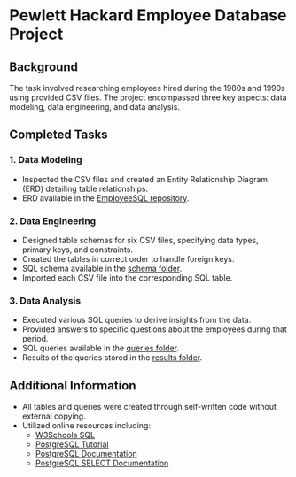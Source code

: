 # Pewlett Hackard Employee Database Project

## Background
The task involved researching employees hired during the 1980s and 1990s using provided CSV files. The project encompassed three key aspects: data modeling, data engineering, and data analysis.

## Completed Tasks

### 1. Data Modeling
- Inspected the CSV files and created an Entity Relationship Diagram (ERD) detailing table relationships.
- ERD available in the [EmployeeSQL repository](https://github.com/Fpolus/sql-challenge/blob/main/EmployeeSQL/ERD_Table.png).

### 2. Data Engineering
- Designed table schemas for six CSV files, specifying data types, primary keys, and constraints.
- Created the tables in correct order to handle foreign keys.
- SQL schema available in the [schema folder](https://github.com/Fpolus/sql-challenge/blob/main/EmployeeSQL/Table_schemata.sql).
- Imported each CSV file into the corresponding SQL table.

### 3. Data Analysis
- Executed various SQL queries to derive insights from the data.
- Provided answers to specific questions about the employees during that period.
- SQL queries available in the [queries folder](https://github.com/Fpolus/sql-challenge/blob/main/EmployeeSQL/SQL_queries.sql).
- Results of the queries stored in the [results folder](./results/).

## Additional Information
- All tables and queries were created through self-written code without external copying.
- Utilized online resources including:
  - [W3Schools SQL](https://www.w3schools.com/sql/default.asp)
  - [PostgreSQL Tutorial](https://www.postgresqltutorial.com/)
  - [PostgreSQL Documentation](https://www.postgresql.org/docs/9.5/sql-createtable.html)
  - [PostgreSQL SELECT Documentation](https://www.postgresql.org/docs/9.5/sql-select.html)


